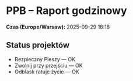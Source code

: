 # PPB – Raport godzinowy
**Czas (Europe/Warsaw):** 2025-09-29 18:18

## Status projektów
- Bezpieczny Pieszy — OK
- Zwolnij przy przejściu — OK
- Odblask ratuje życie — OK

